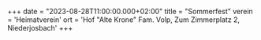 +++
date = "2023-08-28T11:00:00.000+02:00"
title = "Sommerfest"
verein = 'Heimatverein'
ort = 'Hof "Alte Krone" Fam. Volp, Zum Zimmerplatz 2, Niederjosbach'
+++
